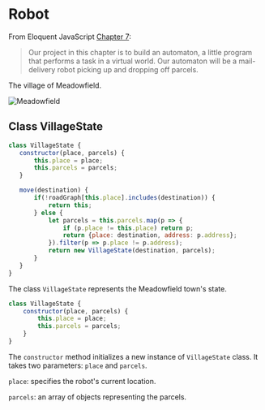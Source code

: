 # Robot


 From Eloquent JavaScript [Chapter 7](https://eloquentjavascript.net/07_robot.html): 
 
 > Our project in this chapter is to build an automaton, a little program that performs a task in a virtual world. Our automaton will be a mail-delivery robot picking up and dropping off parcels.

 The village of Meadowfield.

 ![Meadowfield](https://eloquentjavascript.net/img/village2x.png)

 ## Class VillageState

 ```javascript
class VillageState {
    constructor(place, parcels) {
        this.place = place;
        this.parcels = parcels;
    }

    move(destination) {
        if(!roadGraph[this.place].includes(destination)) {
            return this;
        } else {
            let parcels = this.parcels.map(p => {
                if (p.place != this.place) return p;
                return {place: destination, address: p.address};
            }).filter(p => p.place != p.address);
            return new VillageState(destination, parcels);
        }
    }
}
 ```

The class `VillageState` represents the Meadowfield town's state.

```javascript
class VillageState {
    constructor(place, parcels) {
        this.place = place;
        this.parcels = parcels;
    }
}
```

The `constructor` method initializes a new instance of `VillageState` class. It takes two parameters: `place` and `parcels`.

`place`: specifies the robot's current location.

`parcels`: an array of objects representing the parcels.


